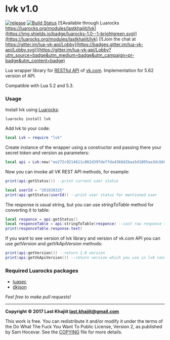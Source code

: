 lvk v1.0
=========

[![release](https://img.shields.io/badge/release-v1.0-brightgreen.png?style=default)](https://github.com/last-khajiit/lvk/releases/latest) [![Build Status](https://travis-ci.org/last-khajiit/lvk.svg?branch=master)](https://travis-ci.org/last-khajiit/lvk) [![Available through Luarocks https://luarocks.org/modules/lastkhajiit/lvk](https://img.shields.io/badge/luarocks-1.0--1-brightgreen.svg)](https://luarocks.org/modules/lastkhajiit/lvk) [![Join the chat at https://gitter.im/lua-vk-api/Lobby](https://badges.gitter.im/lua-vk-api/Lobby.svg)](https://gitter.im/lua-vk-api/Lobby?utm_source=badge&utm_medium=badge&utm_campaign=pr-badge&utm_content=badge)

Lua wrapper library for [RESTful API](https://vk.com/dev/methods) of [vk.com](https://vk.com). Implementation for 5.62 version of API.

Compatible with Lua 5.2 and 5.3.

### Usage
Install lvk using [Luarocks](https://luarocks.org/):
```
luarocks install lvk
```

Add lvk to your code:
```lua
local Lvk = require "lvk"
```

Create instance of the wrapper using a constructor and passing there your secret token and version as parameters:
```lua
local api = Lvk:new("ee272c9214611c082d397def7da4368d2baa5d1805aa3dcbb989a2e52bf0cec8c69da547b5d54b524da56", "5.62")
```

Now you can invoke all VK REST API methods, for example:
```lua
print(api:getStatus()) --print current user status

local userId = "201838325"
print(api:getStatus(userId)) --print user status for mentioned user
```
The response is usual string, but you can use _stringToTable_ method for converting it to table:
```lua
local responce = api:getStatus()
local responceTable = api:stringToTable(responce) --cast raw responce to Lua table
print(responceTable.response.text)
```

If you want to see version of lvk library and version of vk.com API you can use _getVersion_ and _getVkApiVersion_ methods:
```lua
print(api:getVersion()) --return 1.0 version
print(api:getVkApiVersion()) --return version which you use in lvk constructor
```

### Required Luarocks packages

- [luasec](https://luarocks.org/modules/brunoos/luasec)
- [dkjson](https://luarocks.org/modules/dhkolf/dkjson)


*Feel free to make pull requests!*


---

**Copyright © 2017 Last Khajiit <last.khajiit@gmail.com>**

This work is free. You can redistribute it and/or modify it under the
terms of the Do What The Fuck You Want To Public License, Version 2,
as published by Sam Hocevar. See the [COPYING](https://raw.githubusercontent.com/last-khajiit/lua-vk-api/master/copying.txt) file for more details.
